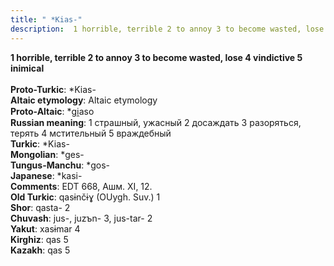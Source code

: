 ```yaml
---
title: " *Kias-"
description:  1 horrible, terrible 2 to annoy 3 to become wasted, lose 4 vindictive 5 inimical
---
```

<strong> 1 horrible, terrible 2 to annoy 3 to become wasted, lose 4 vindictive 5 inimical</strong><br><br>
<strong>Proto-Turkic</strong>:  *Kias-<br>
<strong>Altaic etymology</strong>:  Altaic etymology<br>
<strong> Proto-Altaic</strong>:  *gi̯aso<br>
<strong>Russian meaning</strong>:  1 страшный, ужасный 2 досаждать 3 разоряться, терять 4 мстительный 5 враждебный<br>
<strong>Turkic</strong>:  *Kias-<br>
<strong>Mongolian</strong>:  *ges-<br>
<strong>Tungus-Manchu</strong>:  *gos-<br>
<strong>Japanese</strong>:  *kasi-<br>
<strong>Comments</strong>:  EDT 668, Ашм. XI, 12.<br>
<strong>Old Turkic</strong>:  qasɨnčɨɣ (OUygh. Suv.) 1<br>
<strong>Shor</strong>:  qasta- 2<br>
<strong>Chuvash</strong>:  jus-, juzъn- 3, jus-tar- 2<br>
<strong>Yakut</strong>:  xasɨmar 4<br>
<strong>Kirghiz</strong>:  qas 5<br>
<strong>Kazakh</strong>:  qas 5<br>


